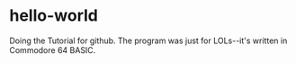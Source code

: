 # hello-world
Doing the Tutorial for github. The program was just for LOLs--it's written in Commodore 64 BASIC. 
